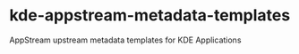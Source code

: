 kde-appstream-metadata-templates
================================

AppStream upstream metadata templates for KDE Applications
